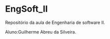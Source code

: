 EngSoft_II
==========

Repositório da aula de Engenharia de software II.

Aluno:Guilherme Abreu da Silveira.
